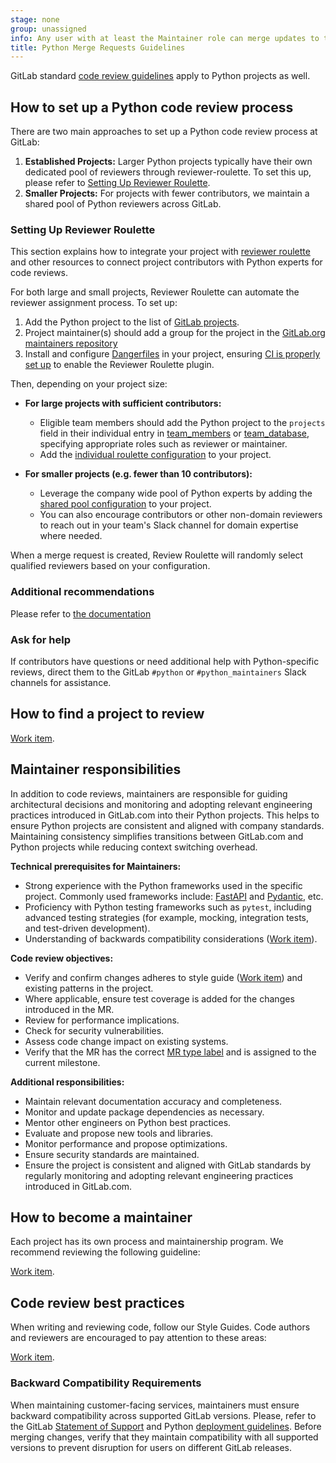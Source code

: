 ```yaml
---
stage: none
group: unassigned
info: Any user with at least the Maintainer role can merge updates to this content. For details, see https://docs.gitlab.com/ee/development/development_processes.html#development-guidelines-review.
title: Python Merge Requests Guidelines
---
```


GitLab standard [code review guidelines](../code_review.md#approval-guidelines) apply to Python projects as well.

## How to set up a Python code review process

There are two main approaches to set up a Python code review process at GitLab:

1. **Established Projects:** Larger Python projects typically have their own dedicated pool of reviewers through reviewer-roulette. To set this up, please refer to [Setting Up Reviewer Roulette](#setting-up-reviewer-roulette).
1. **Smaller Projects:** For projects with fewer contributors, we maintain a shared pool of Python reviewers across GitLab.

### Setting Up Reviewer Roulette

This section explains how to integrate your project with [reviewer roulette](../code_review.md#reviewer-roulette) and other resources to connect project contributors with Python experts for code reviews.

For both large and small projects, Reviewer Roulette can automate the reviewer assignment process. To set up:

1. Add the Python project to the list of [GitLab projects](https://gitlab.com/gitlab-com/www-gitlab-com/-/blob/master/data/projects.yml?ref_type=heads).
1. Project maintainer(s) should add a group for the project in the [GitLab.org maintainers repository](https://gitlab.com/gitlab-org/maintainers)
1. Install and configure [Dangerfiles](https://gitlab.com/gitlab-org/ruby/gems/gitlab-dangerfiles) in your project, ensuring [CI is properly set up](https://gitlab.com/gitlab-org/ruby/gems/gitlab-dangerfiles#ci-configuration) to enable the Reviewer Roulette plugin.

Then, depending on your project size:

- **For large projects with sufficient contributors:**

  - Eligible team members should add the Python project to the `projects` field in their individual entry in [team_members](https://gitlab.com/gitlab-com/www-gitlab-com/-/tree/master/data/team_members/person) or [team_database](https://gitlab.com/gitlab-com/www-gitlab-com/-/blob/master/doc/team_database.md), specifying appropriate roles such as reviewer or maintainer.
  - Add the [individual roulette configuration](https://gitlab.com/gitlab-org/python/code-review-templates/-/tree/main/individual_roulette?ref_type=heads) to your project.

- **For smaller projects (e.g. fewer than 10 contributors):**

  - Leverage the company wide pool of Python experts by adding the [shared pool configuration](https://gitlab.com/gitlab-org/python/code-review-templates/-/tree/main/shared_pull/danger?ref_type=heads) to your project.
  - You can also encourage contributors or other non-domain reviewers to reach out in your team's Slack channel for domain expertise where needed.

When a merge request is created, Review Roulette will randomly select qualified reviewers based on your configuration.

### Additional recommendations

Please refer to [the documentation](../code_review.md#reviewer-roulette)

### Ask for help

If contributors have questions or need additional help with Python-specific reviews, direct them to the GitLab `#python` or `#python_maintainers` Slack channels for assistance.

## How to find a project to review

[Work item](https://gitlab.com/gitlab-org/gitlab/-/issues/511513).

## Maintainer responsibilities

In addition to code reviews, maintainers are responsible for guiding architectural decisions and monitoring and adopting relevant engineering practices introduced in GitLab.com into their Python projects. This helps to ensure Python projects are consistent and aligned with company standards. Maintaining consistency simplifies transitions between GitLab.com and Python projects while reducing context switching overhead.

**Technical prerequisites for Maintainers:**

- Strong experience with the Python frameworks used in the specific project. Commonly used frameworks include: [FastAPI](https://fastapi.tiangolo.com/) and [Pydantic](https://docs.pydantic.dev/latest/), etc.
- Proficiency with Python testing frameworks such as `pytest`, including advanced testing strategies (for example, mocking, integration tests, and test-driven development).
- Understanding of backwards compatibility considerations ([Work item](https://gitlab.com/gitlab-org/gitlab/-/issues/514689)).

**Code review objectives:**

- Verify and confirm changes adheres to style guide ([Work item](https://gitlab.com/gitlab-org/gitlab/-/issues/506689)) and existing patterns in the project.
- Where applicable, ensure test coverage is added for the changes introduced in the MR.
- Review for performance implications.
- Check for security vulnerabilities.
- Assess code change impact on existing systems.
- Verify that the MR has the correct [MR type label](../labels/_index.md#type-labels) and is assigned to the current milestone.

**Additional responsibilities:**

- Maintain relevant documentation accuracy and completeness.
- Monitor and update package dependencies as necessary.
- Mentor other engineers on Python best practices.
- Evaluate and propose new tools and libraries.
- Monitor performance and propose optimizations.
- Ensure security standards are maintained.
- Ensure the project is consistent and aligned with GitLab standards by regularly monitoring and adopting relevant engineering practices introduced in GitLab.com.

## How to become a maintainer

Each project has its own process and maintainership program. We recommend reviewing the following guideline:

[Work item](https://gitlab.com/gitlab-org/gitlab/-/issues/514316).

## Code review best practices

When writing and reviewing code, follow our Style Guides. Code authors and reviewers are encouraged to pay attention
to these areas:

[Work item](https://gitlab.com/gitlab-org/gitlab/-/issues/507548).

### Backward Compatibility Requirements

When maintaining customer-facing services, maintainers must ensure backward compatibility across supported GitLab versions.
Please, refer to the GitLab [Statement of Support](https://about.gitlab.com/support/statement-of-support/#version-support)
and Python [deployment guidelines](deployment.md#versioning).
Before merging changes, verify that they maintain compatibility with all supported versions to prevent disruption for users on different GitLab releases.
